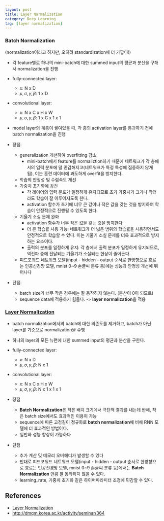 ```yaml
---
layout: post
title: Layer Normalization
category: Deep Learning
tag: [layer normalization]
---
```


### Batch Normalization 
(normalization이라고 하지만, 오히려 standardization에 더 가깝다!)

- 각 feature별로 하나의 mini-batch에 대한 summed input의 평균과 분산을 구해서 normalization을 진행

- fully-connected layer: 
    - $x$: N x D
    - $\mu, \sigma, \gamma, \beta$: 1 x D

- convolutional layer: 
    - $x$: N x C x H x W
    - $\mu, \sigma, \gamma, \beta$: 1 x C x 1 x 1

- model layer의 계층이 쌓여있을 때, 각 층의 activation layer를 통과하기 전에 batch normalization을 진행

- 장점: 
    - generalization 개선하여 overfitting 감소
        - mini-batch에서 feature를 normaliztion하기 때문에 네트워크가 각 층에서의 입력 분포에 덜 민감해지고(네트워크가 특정 특성에 집중하지 않게 됨), 이는 훈련 데이터에 과도하게 overfit을 방지한다.
    - 학습의 안정성 및 수렴속도 개선
    - 가중치 초기화에 강건
        - 각 레이어의 입력 분포가 일정하게 유지되므로 초기 가중치가 크거나 작더라도 학습이 잘 이루어지도록 한다. 
        - activation 함수가 초기에 너무 큰 값이나 작은 값을 갖는 것을 방지하여 학습이 안정적으로 진행될 수 있도록 한다.
    - 기울기 소실 문제 완화
        - activation 함수가 너무 작은 값을 갖는 것을 방지한다.
        - 더 큰 학습률 사용 가능: 네트워크가 더 넓은 범위의 학습률을 사용하면서도 안정적으로 학습할 수 있다. 이는 기울기 소실 문제를 더욱 효과적으로 방지하는 요소이다.
        - 출력의 분포를 일정하게 유지: 각 층에서 출력 분포가 일정하게 유지되므로, 역전파 중에 전달되는 기울기가 소실되는 현상이 줄어든다.
    - 피드포워드 네트워크 모델(input - hidden - output 순서로 한방향으로 흐르는 인공신경망 모델, mnist 0~9 손글씨 분류 등)에는 성능과 안정성 개선에 뛰어나다


- 단점:
    - batch size가 너무 작은 경우에는 잘 동작하지 않는다. (분산이 0이 되므로)
    - sequence data에 적용하기 힘들다. -> **layer normalization**을 적용


### [Layer Normalization](https://arxiv.org/abs/1607.06450)

- batch normalization에서의 batch에 대한 의존도를 제거하고, batch가 아닌 layer를 기준으로 normalization을 수행

- 하나의 layer의 모든 뉴런에 대한 summed input의 평균과 분산을 구한다. 

- fully-connected layer: 
    - $x$: N x D
    - $\mu, \sigma, \gamma, \beta$: N x 1

- convolutional layer: 
    - $x$: N x C x H x W
    - $\mu, \sigma, \gamma, \beta$: N x 1 x 1 x 1

- 장점
    - **Batch Normalization**은 작은 배치 크기에서 극단적 결과를 내는데 반해, 작은 batch size에서도 효과적인 이용이 가능
    - sequence에 따른 고정길이 정규화로 **batch normalization**에 비해 RNN 모델에 더 효과적인 방법이다.
    - 일반화 성능 향상이 가능하다
 
- 단점
    - 추가 계산 및 메모리 오버헤디가 발생할 수 있다
    - 반대로 피드포워드 네트워크 모델(input - hidden - output 순서로 한방향으로 흐르는 인공신경망 모델, mnist 0~9 손글씨 분류 등)에서는 **Batch Normalization** 만큼 잘 동작하지 않을 수 있다.
    - learning_rate, 가중치 초기화 같은 하이퍼파라미터 조정에 민감할 수 있다.


## References
- [Layer Normalization](https://arxiv.org/abs/1607.06450)
- http://dmqm.korea.ac.kr/activity/seminar/364
